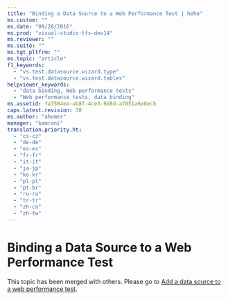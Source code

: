 ```yaml
---
title: "Binding a Data Source to a Web Performance Test | hehe"
ms.custom: ""
ms.date: "09/28/2016"
ms.prod: "visual-studio-tfs-dev14"
ms.reviewer: ""
ms.suite: ""
ms.tgt_pltfrm: ""
ms.topic: "article"
f1_keywords: 
  - "vs.test.datasource.wizard.type"
  - "vs.test.datasource.wizard.tables"
helpviewer_keywords: 
  - "data binding, Web performance tests"
  - "Web performance tests, data binding"
ms.assetid: fa3584ea-ab8f-4ce3-9d8d-a7851a6e8ecb
caps.latest.revision: 38
ms.author: "ahomer"
manager: "kamrani"
translation.priority.ht: 
  - "cs-cz"
  - "de-de"
  - "es-es"
  - "fr-fr"
  - "it-it"
  - "ja-jp"
  - "ko-kr"
  - "pl-pl"
  - "pt-br"
  - "ru-ru"
  - "tr-tr"
  - "zh-cn"
  - "zh-tw"
---
```

# Binding a Data Source to a Web Performance Test
This topic has been merged with others. Please go to [Add a data source to a web performance test](../test/add-a-data-source-to-a-web-performance-test.md).